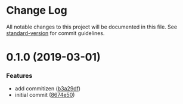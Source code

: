 # Change Log

All notable changes to this project will be documented in this file. See [standard-version](https://github.com/conventional-changelog/standard-version) for commit guidelines.

# 0.1.0 (2019-03-01)


### Features

* add commitizen ([b3a29df](https://github.com/applantic/homepage/commit/b3a29df))
* initial commit ([8674e50](https://github.com/applantic/homepage/commit/8674e50))
